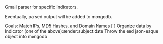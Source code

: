 Gmail parser for specific Indicators.

Eventually, parsed output will be added to mongodb.

Goals:
Match IPs, MD5 Hashes, and Domain Names [ ]
Organize data by Indicator (one of the above):sender:subject:date
Throw the end json-esque object into mongodb
